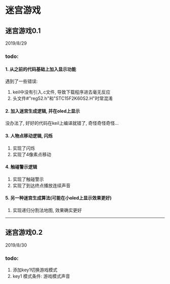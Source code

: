 # 迷宫游戏

## 迷宫游戏0.1
2019/8/29

### todo:
#### 1. 从之前的代码基础上加入显示功能
遇到了一些错误: 
1. keil中没有引入.c文件, 导致下载程序进去毫无反应
2. 头文件#"reg52.h"和"STC15F2K60S2.H"时常混淆

#### 2. 加入迷宫生成逻辑, 并在oled上显示
没办法了, 好好的代码在keil上编译就错了, 奇怪奇怪奇怪...

#### 3. 人物点移动逻辑, 闪烁
1. 实现了闪烁
2. 实现了4像素点移动

#### 4. 触碰警示逻辑
1. 实现了触碰警示
2. 实现了到达终点播放连续声音


#### 5. 另一种迷宫生成算法(可能在小oled上显示效果更好)
1. 实现递归分割法地图, 效果确实更好

---

## 迷宫游戏0.2
2019/8/30

### todo:
1. 添加key1切换游戏模式
2. key1 模式条件: 游戏模式声音
